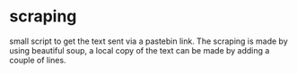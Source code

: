 # scraping
small script to get the text sent via a pastebin link. The scraping is made by using beautiful soup, a local copy of the text can be made by adding a couple of lines.
